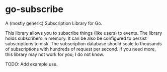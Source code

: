 # go-subscribe

A (mostly generic) Subscription Library for Go.

This library allows you to subscribe things (like users) to events.
The library holds subscribers in memory. It can be also be configured
to persist subscriptions to disk. The subscription database should scale
to thousands of subscriptions with hundreds of request per second.
If you need more, this library may not work for you; I do not know.

TODO: Add example use.
